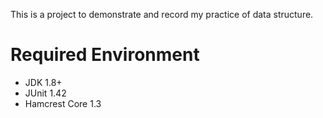 This is a project to demonstrate and record my practice of data structure.

# Required Environment

- JDK 1.8+
- JUnit 1.42
- Hamcrest Core 1.3